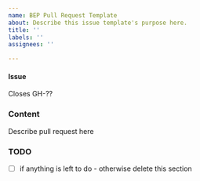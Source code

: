 ```yaml
---
name: BEP Pull Request Template
about: Describe this issue template's purpose here.
title: ''
labels: ''
assignees: ''

---
```

#### Issue
Closes GH-??

### Content
Describe pull request here

### TODO
- [ ] if anything is left to do - otherwise delete this section


